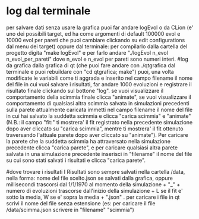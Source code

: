 # log dal terminale
per salvare dati senza usare la grafica puoi far andare logEvol o da CLion (e' uno dei possibili target, ed ha come argomenti di default 100000 evol e 10000 evol per pareti che puoi cambiare clickando su edit configurations dal menu dei target) oppure dal terminale: per compilarlo dalla cartella del progetto digita "make logEvol" e per farlo andare "./logEvol n_evol n_evol_per_pareti" dove n_evol e n_evol per pareti sono numeri interi. 
#log da grafica
dalla grafica di qt (che puoi fare andare con ./qtgrafica dal terminale e puoi rebuildare con "cd qtgrafica; make") puoi, una volta modificate le variabili come ti aggrada e inserito nel campo filename il nome del file in cui vuoi salvare i risultati, far andare 1000 evoluzioni e registrare il risultato finale clickando sul bottone "log". se vuoi visualizzare il comportamento della scimmia finale clicca "animate", se vuoi visualizzare il comportamento di qualsiasi altra scimmia salvata in simulazioni precedenti sulla parete attualmente caricata immetti nel campo filename il nome del file in cui hai salvato la suddetta scimmia e clicca "carica scimmia" e "animate" (N.B.: il campo "fit:" ti mostrera' il fit registrato nella precedente simulazione dopo aver cliccato su "carica scimmia", mentre ti mostrera' il fit ottenuto traversando l'attuale parete dopo aver cliccato su "animate"). Per caricare la parete che la suddetta scimmia ha attraversato nella simulazione precedente clicca "carica parete", e per caricare qualsiasi altra parete salvata in una simulazione precedente inserisci in "filename" il nome del file su cui sono stati salvati i risultati e clicca "carica parete". 

#dove trovare i risultati
I Risultati sono sempre salvati nella cartella /data, nella forma:  nome del file scelto.json se salvati dalla grafica, oppure millisecondi trascorsi dal 1/1/1970 al momento della simulazione + "_" + numero di evoluzioni trascorse dall'inizio della simulazione + L se il fit e' sotto la media, W se e' sopra la media + ".json" . per caricare i file in qt scrivi il nome del file senza estensione (es: per caricare il file /data/scimma.json scrivere in "filename" "scimmia")

